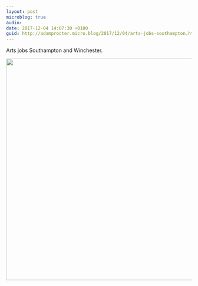 ```yaml
---
layout: post
microblog: true
audio: 
date: 2017-12-04 14:07:30 +0100
guid: http://adamprocter.micro.blog/2017/12/04/arts-jobs-southampton.html
---
```

Arts jobs Southampton and Winchester.

<img src="http://discursive.adamprocter.co.uk/uploads/2017/ff48868940.jpg" width="539" height="600" />
